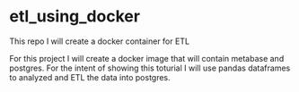 # etl_using_docker
This repo I will create a docker container for ETL

For this project I will create a docker image that will contain metabase and postgres.  For the intent of showing this toturial I will use pandas dataframes to analyzed and ETL the data into postgres.  




